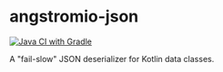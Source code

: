 # angstromio-json

[![Java CI with Gradle](https://github.com/angstromio/angstromio-json/actions/workflows/gradle.yml/badge.svg)](https://github.com/angstromio/angstromio-json/actions/workflows/gradle.yml)

A "fail-slow" JSON deserializer for Kotlin data classes.
